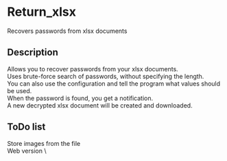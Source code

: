 # Return_xlsx
Recovers passwords from xlsx documents

## Description ##
Allows you to recover passwords from your xlsx documents. \
Uses brute-force search of passwords, without specifying the length. \
You can also use the configuration and tell the program
what values should be used. \
When the password is found, you get a notification. \
A new decrypted xlsx document will be created and downloaded.

## ToDo list ##
Store images from the file \
Web version \
